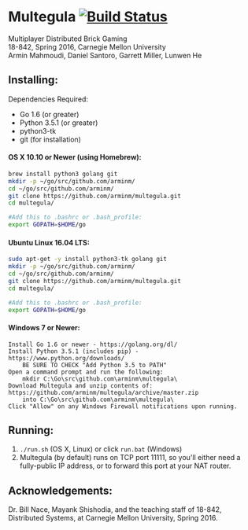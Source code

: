 # Multegula [![Build Status](https://travis-ci.org/arminm/multegula.svg?branch=master)](https://travis-ci.org/arminm/multegula)

Multiplayer Distributed Brick Gaming  
18-842, Spring 2016, Carnegie Mellon University  
Armin Mahmoudi, Daniel Santoro, Garrett Miller, Lunwen He

Installing:
---------------------------------------------------------
Dependencies Required:  
* Go 1.6 (or greater)  
* Python 3.5.1 (or greater)
* python3-tk
* git (for installation)

#### OS X 10.10 or Newer (using Homebrew):  
```bash
brew install python3 golang git  
mkdir -p ~/go/src/github.com/arminm/  
cd ~/go/src/github.com/arminm/  
git clone https://github.com/arminm/multegula.git
cd multegula/

#Add this to .bashrc or .bash_profile:
export GOPATH=$HOME/go 
```

#### Ubuntu Linux 16.04 LTS:  
```bash
sudo apt-get -y install python3-tk golang git  
mkdir -p ~/go/src/github.com/arminm/  
cd ~/go/src/github.com/arminm/  
git clone https://github.com/arminm/multegula.git  
cd multegula/

#Add this to .bashrc or .bash_profile:
export GOPATH=$HOME/go 
```

#### Windows 7 or Newer:  
```
Install Go 1.6 or newer - https://golang.org/dl/
Install Python 3.5.1 (includes pip) - https://www.python.org/downloads/
	BE SURE TO CHECK "Add Python 3.5 to PATH"
Open a command prompt and run the following: 
	mkdir C:\Go\src\github.com\arminm\multegula\
Download Multegula and unzip contents of: https://github.com/arminm/multegula/archive/master.zip
	into C:\Go\src\github.com\arminm\multegula\
Click "Allow" on any Windows Firewall notifications upon running.
```

Running:
---------------------------------------------------------
1. `./run.sh` (OS X, Linux) or click `run.bat` (Windows)
2. Multegula (by default) runs on TCP port 11111, so you'll either need a fully-public IP address, or to forward this port at your NAT router.

Acknowledgements:
---------------------------------------------------------
Dr. Bill Nace, Mayank Shishodia, and the teaching staff of 18-842,
Distributed Systems, at Carnegie Mellon University, Spring 2016.
